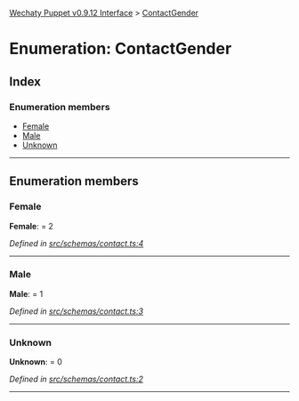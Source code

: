 [Wechaty Puppet v0.9.12 Interface](../README.md) > [ContactGender](contactgender.md)

# Enumeration: ContactGender

## Index

### Enumeration members

* [Female](contactgender.md#female)
* [Male](contactgender.md#male)
* [Unknown](contactgender.md#unknown)

---

## Enumeration members

<a id="female"></a>

###  Female

**Female**:  = 2

*Defined in [src/schemas/contact.ts:4](https://github.com/wechaty/wechaty-puppet/blob/53150e3/src/schemas/contact.ts#L4)*

___
<a id="male"></a>

###  Male

**Male**:  = 1

*Defined in [src/schemas/contact.ts:3](https://github.com/wechaty/wechaty-puppet/blob/53150e3/src/schemas/contact.ts#L3)*

___
<a id="unknown"></a>

###  Unknown

**Unknown**:  = 0

*Defined in [src/schemas/contact.ts:2](https://github.com/wechaty/wechaty-puppet/blob/53150e3/src/schemas/contact.ts#L2)*

___

